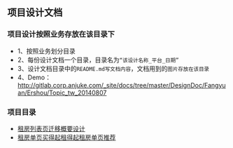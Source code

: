 ## 项目设计文档

### 项目设计按照业务存放在该目录下

* 1、按照业务划分目录
* 2、每份设计文档一个目录，目录名为`“该设计名称_平台_日期”`
* 3、设计文档目录中的`README.md写文档内容`，文档用到的`图片存放在该目录`
* 4、Demo：http://gitlab.corp.anjuke.com/_site/docs/tree/master/DesignDoc/Fangyuan/Ershou/Topic_tw_20140807

### 项目目录

* [租房列表页迁移概要设计](http://gitlab.corp.anjuke.com/_site/docs/tree/master/DesignDoc/Fangyuan/Zufang/List_Rent_PC_20150623)
* [租房单页买得起租得起租房单页推荐](SingleRentPageRecommend/signle_page_recommend.md)